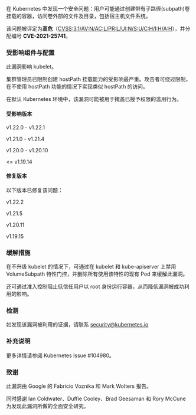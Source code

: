 在 Kubernetes 中发现一个安全问题：用户可能通过创建带有子路径(subpath)卷挂载的容器，访问卷外部的文件及目录，包括宿主机文件系统。

该问题被评定为**高危**（[CVSS:3.1/AV:N/AC:L/PR:L/UI:N/S:U/C:H/I:H/A:H](https://www.first.org/cvss/calculator/3.1#CVSS:3.1/AV:N/AC:L/PR:L/UI:N/S:U/C:H/I:H/A:H)），并分配编号 **CVE-2021-25741**。

### 受影响组件与配置
此漏洞影响 kubelet。

集群管理员已限制创建 hostPath 挂载能力的受影响最严重。攻击者可绕过限制，在不使用 hostPath 功能的情况下实现类似 hostPath 的访问。

在默认 Kubernetes 环境中，该漏洞可能被用于掩盖已授予权限的滥用行为。

#### 受影响版本
v1.22.0 - v1.22.1

v1.21.0 - v1.21.4

v1.20.0 - v1.20.10

<= v1.19.14

#### 修复版本
以下版本已修复该问题：

v1.22.2

v1.21.5

v1.20.11

v1.19.15

### 缓解措施
在不升级 kubelet 的情况下，可通过在 kubelet 和 kube-apiserver 上禁用 VolumeSubpath 特性门控，并删除所有使用该特性的现有 Pod 来缓解此漏洞。

还可通过准入控制阻止低信任用户以 root 身份运行容器，从而降低漏洞被成功利用的影响。

### 检测
如发现该漏洞被利用的证据，请联系 security@kubernetes.io

### 补充说明
更多详情请参阅 Kubernetes Issue #104980。

### 致谢
此漏洞由 Google 的 Fabricio Voznika 和 Mark Wolters 报告。

同时感谢 Ian Coldwater、Duffie Cooley、Brad Geesaman 和 Rory McCune 为发现此漏洞所做的全面安全研究。